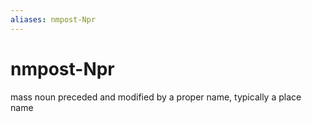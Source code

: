 ```yaml
---
aliases: nmpost-Npr
---
```

# nmpost-Npr

mass noun preceded and modified by a proper name, typically a place name